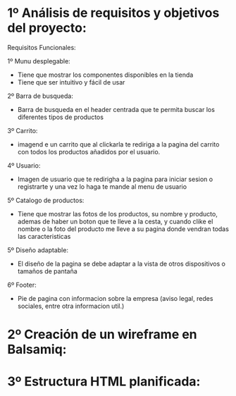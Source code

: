 # 1º Análisis de requisitos y objetivos del proyecto:
Requisitos Funcionales:

  1º Munu desplegable:
  - Tiene que mostrar los componentes disponibles en la tienda
  - Tiene que ser intuitivo y fácil de usar

  2º Barra de busqueda:
  - Barra de busqueda en el header centrada que te permita buscar los diferentes tipos de productos

  3º Carrito:
  - imagend e un carrito que al clickarla te rediriga a la pagina del carrito con todos los productos añadidos por el usuario.

  4º Usuario:
  - Imagen de usuario que te redirigha a la pagina para iniciar sesion o registrarte y una vez lo haga te mande al menu de usuario

  5º Catalogo de productos:
  - Tiene que mostrar las fotos de los productos, su nombre y producto, ademas de haber un boton que te lleve a la cesta, y cuando clike el nombre o la foto del producto me lleve a su pagina donde vendran todas las caracteristicas

  5º Diseño adaptable:
  - El diseño de la pagina se debe adaptar a la vista de otros dispositivos o tamaños de pantaña

  6º Footer:
  - Pie de pagina con informacion sobre la empresa (aviso legal, redes sociales, entre otra informacion util.)

# 2º Creación de un wireframe en Balsamiq:

# 3º Estructura HTML planificada:
